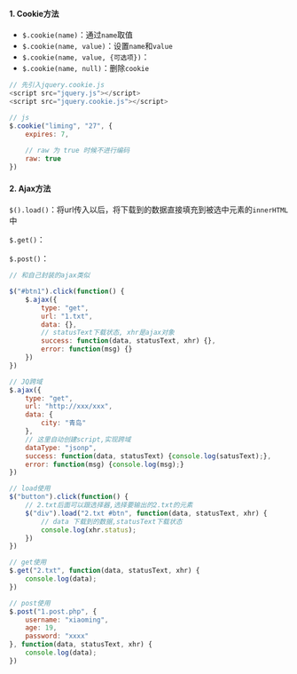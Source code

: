 #### 1. Cookie方法

- `$.cookie(name)`：通过`name`取值
- `$.cookie(name, value)`：设置`name`和`value`
- `$.cookie(name, value, {可选项})`：
- `$.cookie(name, null)`：删除`cookie`

```js
// 先引入jquery.cookie.js
<script src="jquery.js"></script>
<script src="jquery.cookie.js"></script>

// js
$.cookie("liming", "27", {
    expires: 7,
    
    // raw 为 true 时候不进行编码
    raw: true
})
```



#### 2. Ajax方法

`$().load()`：将url传入以后，将下载到的数据直接填充到被选中元素的`innerHTML`中

`$.get()`：

`$.post()`：

```js
// 和自己封装的ajax类似

$("#btn1").click(function() {
    $.ajax({
        type: "get",
        url: "1.txt",
        data: {},
        // statusText下载状态, xhr是ajax对象
        success: function(data, statusText, xhr) {},
        error: function(msg) {}
    })
})
```

```js
// JQ跨域
$.ajax({
    type: "get",
    url: "http://xxx/xxx",
    data: {
        city: "青岛"
    },
    // 这里自动创建script,实现跨域
    dataType: "jsonp",
    success: function(data, statusText) {console.log(satusText);},
    error: function(msg) {console.log(msg);}    
})
```

```js
// load使用
$("button").click(function() {
    // 2.txt后面可以跟选择器,选择要输出的2.txt的元素
    $("div").load("2.txt #btn", function(data, statusText, xhr) {
        // data 下载到的数据,statusText下载状态
        console.log(xhr.status);
    })
})
```

```js
// get使用
$.get("2.txt", function(data, statusText, xhr) {
    console.log(data);
})
```

```js
// post使用
$.post("1.post.php", {
    username: "xiaoming",
    age: 19,
    password: "xxxx"
}, function(data, statusText, xhr) {
    console.log(data);
})
```

